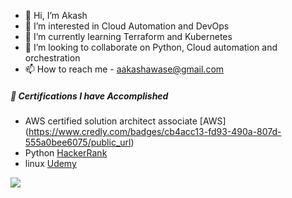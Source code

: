 - 👋 Hi, I’m Akash
- 👀 I’m interested in Cloud Automation and DevOps
- 🌱 I’m currently learning Terraform and Kubernetes
- 💞️ I’m looking to collaborate on Python, Cloud automation and orchestration 
- 📫 How to reach me - aakashawase@gmail.com

##### 🧾 Certifications I have Accomplished
 - AWS certified solution architect associate [AWS] (https://www.credly.com/badges/cb4acc13-fd93-490a-807d-555a0bee6075/public_url)
 - Python [HackerRank](https://www.hackerrank.com/certificates/2d7f9359b4be)  
 - linux [Udemy](https://udemy-certificate.s3.amazonaws.com/pdf/UC-e8592c28-f207-4274-ad3d-318ff8ae260e.pdf) 


![](https://komarev.com/ghpvc/?username=aakashawase&style=flat-square&color=blue)
